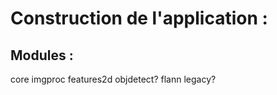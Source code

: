 Construction de l'application :
==================

Modules :
-------------------

core
imgproc
features2d
objdetect?
flann
legacy?
